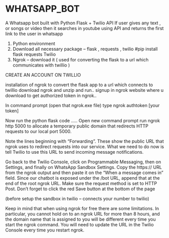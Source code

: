 # WHATSAPP_BOT
A Whatsapp bot built with Python Flask + Twilio API 
If user gives any text , or songs or video then it searches in youtube using API and returns the first link to the user in whatsapp

1.	Python environment  
2.	Download all necessary package – flask , requests , twilio   #pip install flask requests Twilio
3.	Ngrok – download it ( used for converting the flask to a url which communicates with twillio )

CREATE AN ACCOUNT ON TWILLIO

installation of ngrok to convert the flask app to a url which connects to twillio
download ngrok and unzip and run..
signup in ngrok website where u download to get authorized token in ngrok..


In command prompt (open that ngrok.exe file) type ngrok authtoken [your token]

Now run the python flask code .....
Open new command prompt run ngrok http 5000 to allocate a temporary public domain that redirects HTTP requests to our local port 5000.
  
Note the lines beginning with “Forwarding”. These show the public URL that ngrok uses to redirect requests into our service. What we need to do now is tell Twilio to use this URL to send incoming message notifications.

Go back to the Twilio Console, click on Programmable Messaging, then on Settings, and finally on WhatsApp Sandbox Settings. Copy the https:// URL from the ngrok output and then paste it on the “When a message comes in” field. Since our chatbot is exposed under the /bot URL, append that at the end of the root ngrok URL. Make sure the request method is set to HTTP Post. Don’t forget to click the red Save button at the bottom of the page

(before setup the sandbox in twilio – connects your number to twilio)


Keep in mind that when using ngrok for free there are some limitations. In particular, you cannot hold on to an ngrok URL for more than 8 hours, and the domain name that is assigned to you will be different every time you start the ngrok command. You will need to update the URL in the Twilio Console every time you restart ngrok.
